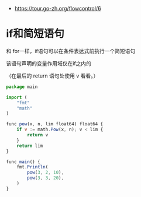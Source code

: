- https://tour.go-zh.org/flowcontrol/6
# if和简短语句

和 for一样，if语句可以在条件表达式前执行一个简短语句

该语句声明的变量作用域仅在if之内的

（在最后的 return 语句处使用 v 看看。）

```js
package main

import (
	"fmt"
	"math"
)

func pow(x, n, lim float64) float64 {
	if v := math.Pow(x, n); v < lim {
		return v
	}
	return lim
}

func main() {
	fmt.Println(
		pow(3, 2, 10),
		pow(3, 3, 20),
	)
}
```
